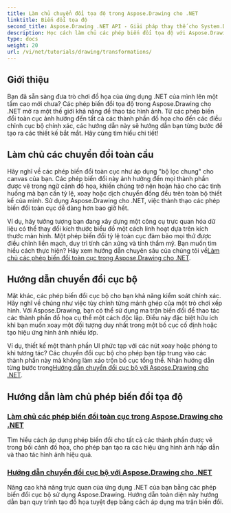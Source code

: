 ```yaml
---
title: Làm chủ chuyển đổi tọa độ trong Aspose.Drawing cho .NET
linktitle: Biến đổi tọa độ
second_title: Aspose.Drawing .NET API - Giải pháp thay thế cho System.Drawing.Common
description: Học cách làm chủ các phép biến đổi tọa độ với Aspose.Drawing cho .NET. Khám phá cách triển khai các phép biến đổi toàn cục và cục bộ để có hình ảnh hoàn hảo.
type: docs
weight: 20
url: /vi/net/tutorials/drawing/transformations/
---
```

## Giới thiệu

Bạn đã sẵn sàng đưa trò chơi đồ họa của ứng dụng .NET của mình lên một tầm cao mới chưa? Các phép biến đổi tọa độ trong Aspose.Drawing cho .NET mở ra một thế giới khả năng để thao tác hình ảnh. Từ các phép biến đổi toàn cục ảnh hưởng đến tất cả các thành phần đồ họa cho đến các điều chỉnh cục bộ chính xác, các hướng dẫn này sẽ hướng dẫn bạn từng bước để tạo ra các thiết kế bắt mắt. Hãy cùng tìm hiểu chi tiết!

## Làm chủ các chuyển đổi toàn cầu

Hãy nghĩ về các phép biến đổi toàn cục như áp dụng "bộ lọc chung" cho canvas của bạn. Các phép biến đổi này ảnh hưởng đến mọi thành phần được vẽ trong ngữ cảnh đồ họa, khiến chúng trở nên hoàn hảo cho các tình huống mà bạn cần tỷ lệ, xoay hoặc dịch chuyển đồng đều trên toàn bộ thiết kế của mình. Sử dụng Aspose.Drawing cho .NET, việc thành thạo các phép biến đổi toàn cục dễ dàng hơn bao giờ hết.

Ví dụ, hãy tưởng tượng bạn đang xây dựng một công cụ trực quan hóa dữ liệu có thể thay đổi kích thước biểu đồ một cách linh hoạt dựa trên kích thước màn hình. Một phép biến đổi tỷ lệ toàn cục đảm bảo mọi thứ được điều chỉnh liền mạch, duy trì tính cân xứng và tính thẩm mỹ. Bạn muốn tìm hiểu cách thực hiện? Hãy xem hướng dẫn chuyên sâu của chúng tôi về[Làm chủ các phép biến đổi toàn cục trong Aspose.Drawing cho .NET](./mastering-global-transformations/).

## Hướng dẫn chuyển đổi cục bộ

Mặt khác, các phép biến đổi cục bộ cho bạn khả năng kiểm soát chính xác. Hãy nghĩ về chúng như việc tùy chỉnh từng mảnh ghép của một trò chơi xếp hình. Với Aspose.Drawing, bạn có thể sử dụng ma trận biến đổi để thao tác các thành phần đồ họa cụ thể một cách độc lập. Điều này đặc biệt hữu ích khi bạn muốn xoay một đối tượng duy nhất trong một bố cục cố định hoặc tạo hiệu ứng hình ảnh nhiều lớp.

 Ví dụ, thiết kế một thành phần UI phức tạp với các nút xoay hoặc phóng to khi tương tác? Các chuyển đổi cục bộ cho phép bạn tập trung vào các thành phần này mà không làm xáo trộn bố cục tổng thể. Nhận hướng dẫn từng bước trong[Hướng dẫn chuyển đổi cục bộ với Aspose.Drawing cho .NET](./guide-to-local-transformation/).

## Hướng dẫn làm chủ phép biến đổi tọa độ
### [Làm chủ các phép biến đổi toàn cục trong Aspose.Drawing cho .NET](./mastering-global-transformations/)
Tìm hiểu cách áp dụng phép biến đổi cho tất cả các thành phần được vẽ trong bối cảnh đồ họa, cho phép bạn tạo ra các hiệu ứng hình ảnh hấp dẫn và thao tác hình ảnh hiệu quả.
### [Hướng dẫn chuyển đổi cục bộ với Aspose.Drawing cho .NET](./guide-to-local-transformation/)
Nâng cao khả năng trực quan của ứng dụng .NET của bạn bằng các phép biến đổi cục bộ sử dụng Aspose.Drawing. Hướng dẫn toàn diện này hướng dẫn bạn quy trình tạo đồ họa tuyệt đẹp bằng cách áp dụng ma trận biến đổi.